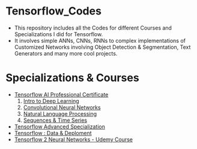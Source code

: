 # Tensorflow_Codes
* This repository includes all the Codes for different Courses and Specializations I did for Tensorflow.
* It involves simple ANNs, CNNs, RNNs to complex implementations of Customized Networks involving Object Detection & Segmentation, 
  Text Generators and many more cool projects.
  
# Specializations & Courses
* [Tensorflow AI Professional Certificate](https://github.com/ravi0531rp/Tensorflow_Codes/tree/master/DL_AI_TENSORFLOW_COMPLETE/TENSORFLOW_AI_PROF_CERT)
  1) [Intro to Deep Learning](https://github.com/ravi0531rp/Tensorflow_Codes/tree/master/DL_AI_TENSORFLOW_COMPLETE/TENSORFLOW_AI_PROF_CERT/COURSE1_INTRO_TO_DL)
  2) [Convolutional Neural Networks](https://github.com/ravi0531rp/Tensorflow_Codes/tree/master/DL_AI_TENSORFLOW_COMPLETE/TENSORFLOW_AI_PROF_CERT/COURSE2_CNNs)
  3) [Natural Language Processing](https://github.com/ravi0531rp/Tensorflow_Codes/tree/master/DL_AI_TENSORFLOW_COMPLETE/TENSORFLOW_AI_PROF_CERT/COURSE3_NLP)
  4) [Sequences & Time Series](https://github.com/ravi0531rp/Tensorflow_Codes/tree/master/DL_AI_TENSORFLOW_COMPLETE/TENSORFLOW_AI_PROF_CERT/COURSE4_SEQUENCES)
* [Tensorflow Advanced Specialization](https://github.com/ravi0531rp/Tensorflow_Codes/tree/master/DL_AI_TENSORFLOW_COMPLETE/TENSORFLOW_ADVANCED)
* [Tensorflow : Data & Deploment](https://github.com/ravi0531rp/Tensorflow_Codes/tree/master/DL_AI_TENSORFLOW_COMPLETE/TENSORFLOW_ADVANCED)
* [Tensorflow 2 Neural Networks - Udemy Course](https://github.com/ravi0531rp/Tensorflow_Codes/tree/master/TF2_LP)
